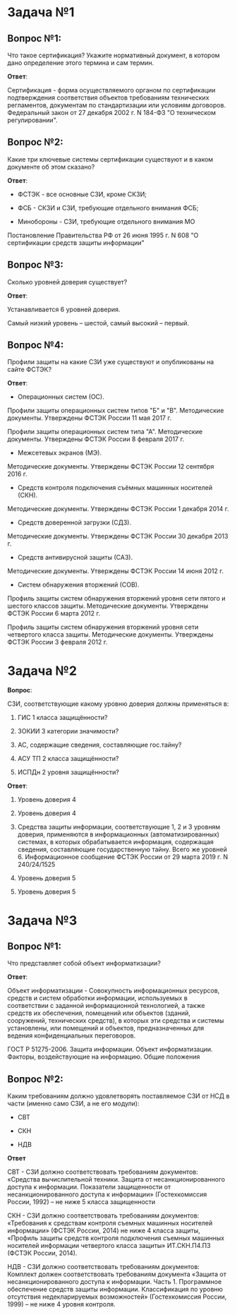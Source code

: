 # **Задача №1**

## **Вопрос №1**:

Что такое сертификация? Укажите нормативный документ, в котором дано определение этого термина и сам термин.

**Ответ**:

Cертификация - форма осуществляемого органом по сертификации подтверждения соответствия объектов требованиям технических регламентов, документам по стандартизации или условиям договоров. Федеральный закон от 27 декабря 2002 г. N 184-ФЗ "О техническом регулировании".

## **Вопрос №2**:

Какие три ключевые системы сертификации существуют и в каком документе об этом сказано?

**Ответ**:

* ФСТЭК - все основные СЗИ, кроме СКЗИ;

* ФСБ - СКЗИ и СЗИ, требующие отдельного внимания ФСБ;

* Минобороны - СЗИ, требующие отдельного внимания МО

Постановление Правительства РФ от 26 июня 1995 г. N 608 "О сертификации средств защиты информации"

## **Вопрос №3**:

Сколько уровней доверия существует?

**Ответ**:

Устанавливается 6 уровней доверия.

Самый низкий уровень – шестой, самый высокий – первый.


## **Вопрос №4**:

Профили защиты на какие СЗИ уже существуют и опубликованы на сайте ФСТЭК?

**Ответ**:

* Операционных систем (ОС). 

Профили защиты операционных систем типов "Б" и "В". Методические документы. Утверждены ФСТЭК России 11 мая 2017 г. 

Профили защиты операционных систем типа "А". Методические документы. Утверждены ФСТЭК России 8 февраля 2017 г.

* Межсетевых экранов (МЭ).

Методические документы. Утверждены ФСТЭК России 12 сентября 2016 г.

* Средств контроля подключения съёмных машинных носителей (СКН).

Методические документы. Утверждены ФСТЭК России 1 декабря 2014 г.

* Средств доверенной загрузки (СДЗ).

Методические документы. Утверждены ФСТЭК России 30 декабря 2013 г.

* Средств антивирусной защиты (САЗ).

Методические документы. Утверждены ФСТЭК России 14 июня 2012 г.

* Систем обнаружения вторжений (СОВ).

Профиль защиты систем обнаружения вторжений уровня сети пятого и шестого классов защиты. Методические документы. Утверждены ФСТЭК России 6 марта 2012 г.

Профиль защиты систем обнаружения вторжений уровня сети четвертого класса защиты. Методические документы. Утверждены ФСТЭК России 3 февраля 2012 г.

# **Задача №2**

**Вопрос**:

СЗИ, соответствующие какому уровню доверия должны применяться в:

1. ГИС 1 класса защищённости?

1. ЗОКИИ 3 категории значимости?

1. АС, содержащие сведения, составляющие гос.тайну?

1. АСУ ТП 2 класса защищённости?

1. ИСПДн 2 уровня защищённости?

**Ответ**:

1. Уровень доверия 4

1. Уровень доверия 4

1. Средства защиты информации, соответствующие 1, 2 и 3 уровням доверия, применяются в информационных (автоматизированных) системах, в которых обрабатывается информация, содержащая сведения, составляющие государственную тайну. Всего же уровней 6.
Информационное сообщение ФСТЭК России от 29 марта 2019 г. N 240/24/1525

1. Уровень доверия 5

1. Уровень доверия 5

# **Задача №3**

## **Вопрос №1**:

Что представляет собой объект информатизации?

**Ответ**:

Объект информатизации - Совокупность информационных ресурсов, средств и систем обработки информации, используемых в соответствии с заданной информационной технологией, а также средств их обеспечения, помещений или объектов (зданий, сооружений, технических средств), в которых эти средства и системы установлены, или помещений и объектов, предназначенных для ведения конфиденциальных переговоров.

ГОСТ Р 51275-2006. Защита информации. Объект информатизации. Факторы, воздействующие на информацию. Общие положения

## **Вопрос №2**:

Каким требованиям должно удовлетворять поставляемое СЗИ от НСД в части (именно само СЗИ, а не его модули):

* СВТ

* СКН

* НДВ

**Ответ**

СВТ - СЗИ должно соответствовать требованиям документов: «Средства вычислительной техники. Защита от несанкционированного доступа к информации. Показатели защищенности от несанкционированного доступа к информации» (Гостехкомиссия России, 1992) – не ниже 5 класса защищенности

СКН - СЗИ должно соответствовать требованиям документов: «Требования к средствам контроля съемных машинных носителей информации» (ФСТЭК России, 2014) не ниже 4 класса защиты, «Профиль защиты средств контроля подключения съемных машинных носителей информации четвертого класса защиты» ИТ.СКН.П4.ПЗ (ФСТЭК России, 2014). 

НДВ - СЗИ должно соответствовать требованиям документов: Комплект должен соответствовать требованиям документа «Защита от несанкционированного доступа к информации. Часть 1. Программное обеспечение средств защиты информации. Классификация по уровню отсутствия недекларируемых возможностей» (Гостехкомиссия России, 1999) – не ниже 4 уровня контроля.
